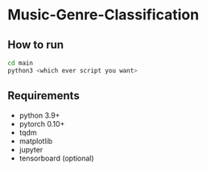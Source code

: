 # Music-Genre-Classification

## How to run

```bash
cd main
python3 <which ever script you want>
```

## Requirements

- python 3.9+
- pytorch 0.10+
- tqdm
- matplotlib
- jupyter
- tensorboard (optional)
